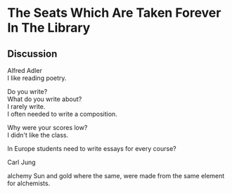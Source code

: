 # The Seats Which Are Taken Forever In The Library
## Discussion
Alfred Adler  
I like reading poetry.  

Do you write?  
What do you write about?  
I rarely write.  
I often needed to write a composition.  

Why were your scores low?  
I didn't like the class.  

In Europe students need to write essays for every course?  

Carl Jung  

alchemy
Sun and gold where the same, were made from the same element for alchemists.

